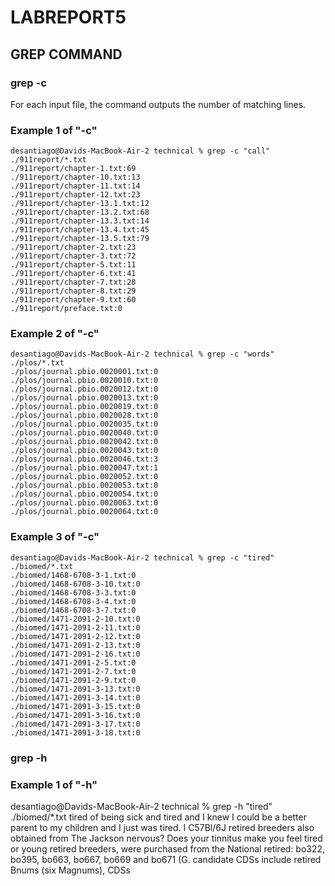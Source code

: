 # LABREPORT5

## GREP COMMAND

### grep -c
For each input file, the command outputs the number of matching lines.

### Example 1 of "-c"
```
desantiago@Davids-MacBook-Air-2 technical % grep -c "call"  ./911report/*.txt
./911report/chapter-1.txt:69
./911report/chapter-10.txt:13
./911report/chapter-11.txt:14
./911report/chapter-12.txt:23
./911report/chapter-13.1.txt:12
./911report/chapter-13.2.txt:68
./911report/chapter-13.3.txt:14
./911report/chapter-13.4.txt:45
./911report/chapter-13.5.txt:79
./911report/chapter-2.txt:23
./911report/chapter-3.txt:72
./911report/chapter-5.txt:11
./911report/chapter-6.txt:41
./911report/chapter-7.txt:28
./911report/chapter-8.txt:29
./911report/chapter-9.txt:60
./911report/preface.txt:0
```
### Example 2 of "-c"
```
desantiago@Davids-MacBook-Air-2 technical % grep -c "words"  ./plos/*.txt      
./plos/journal.pbio.0020001.txt:0
./plos/journal.pbio.0020010.txt:0
./plos/journal.pbio.0020012.txt:0
./plos/journal.pbio.0020013.txt:0
./plos/journal.pbio.0020019.txt:0
./plos/journal.pbio.0020028.txt:0
./plos/journal.pbio.0020035.txt:0
./plos/journal.pbio.0020040.txt:0
./plos/journal.pbio.0020042.txt:0
./plos/journal.pbio.0020043.txt:0
./plos/journal.pbio.0020046.txt:3
./plos/journal.pbio.0020047.txt:1
./plos/journal.pbio.0020052.txt:0
./plos/journal.pbio.0020053.txt:0
./plos/journal.pbio.0020054.txt:0
./plos/journal.pbio.0020063.txt:0
./plos/journal.pbio.0020064.txt:0
```
### Example 3 of "-c"
```
desantiago@Davids-MacBook-Air-2 technical % grep -c "tired"  ./biomed/*.txt    
./biomed/1468-6708-3-1.txt:0
./biomed/1468-6708-3-10.txt:0
./biomed/1468-6708-3-3.txt:0
./biomed/1468-6708-3-4.txt:0
./biomed/1468-6708-3-7.txt:0
./biomed/1471-2091-2-10.txt:0
./biomed/1471-2091-2-11.txt:0
./biomed/1471-2091-2-12.txt:0
./biomed/1471-2091-2-13.txt:0
./biomed/1471-2091-2-16.txt:0
./biomed/1471-2091-2-5.txt:0
./biomed/1471-2091-2-7.txt:0
./biomed/1471-2091-2-9.txt:0
./biomed/1471-2091-3-13.txt:0
./biomed/1471-2091-3-14.txt:0
./biomed/1471-2091-3-15.txt:0
./biomed/1471-2091-3-16.txt:0
./biomed/1471-2091-3-17.txt:0
./biomed/1471-2091-3-18.txt:0
```
### grep -h 

### Example 1 of "-h"
desantiago@Davids-MacBook-Air-2 technical % grep -h "tired"  ./biomed/*.txt
          tired of being sick and tired and I knew I could be a
          better parent to my children and I just was tired. I
          C57Bl/6J retired breeders also obtained from The Jackson
          nervous? Does your tinnitus make you feel tired or
          young retired breeders, were purchased from the National
          retired: bo322, bo395, bo663, bo667, bo669 and bo671 (G.
          candidate CDSs include retired Bnums (six Magnums), CDSs
